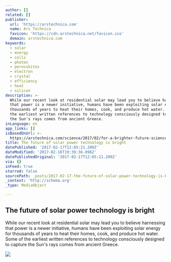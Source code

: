 ```yaml
---
author: []
related: []
publisher:
  url: 'https://arstechnica.com'
  name: Ars Technica
  favicon: 'https://cdn.arstechnica.net/favicon.ico'
  domain: arstechnica.com
keywords:
  - solar
  - energy
  - cells
  - photon
  - perovskites
  - electron
  - crystal
  - efficiency
  - heat
  - silicon
description: >-
  While our recent look at residential solar may lead you to believe harnessing
  that power is a newer initiative, humans have been exploiting solar energy for
  thousands of years to heat their homes, cook, and produce hot water. Some of
  the earliest written references to technology consciously designed to capture
  the Sun's rays comes from ancient Greece.
inLanguage: en
app_links: []
isBasedOnUrl: >-
  https://arstechnica.com/science/2017/02/for-a-brighter-future-science-looks-to-re-energize-the-common-solar-cell/
title: The future of solar power technology is bright
datePublished: '2017-02-17T12:05:21.209Z'
dateModified: '2017-02-16T19:39:36.096Z'
datePublishedOriginal: '2017-02-17T12:05:21.209Z'
via: {}
inFeed: true
starred: false
sourcePath: _posts/2017-02-17-the-future-of-solar-power-technology-is-bright.md
_context: 'http://schema.org'
_type: MediaObject

---
```

<article style=""><h1>The future of solar power technology is bright</h1><p>While our recent look at residential solar may lead you to believe harnessing that power is a newer initiative, humans have been exploiting solar energy for thousands of years to heat their homes, cook, and produce hot water. Some of the earliest written references to technology consciously designed to capture the Sun's rays comes from ancient Greece.</p><img src="https://cdn.arstechnica.net/wp-content/uploads/2015/07/solartower-640x215.jpg" /></article>